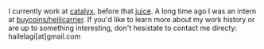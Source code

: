 #

I currently work at [catalyx](https://catalyx.io), before that [juice](https://www.juicyway.com/). A long time ago I was an intern at [buycoins/hellicarrier](https://helicarrier.studio/). If you'd like to learn more about my work history or are up to something interesting, don't hesistate to contact me directy: hailelagi[at]gmail.com
